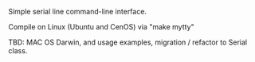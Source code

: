 Simple serial line command-line interface.

Compile on Linux (Ubuntu and CenOS) via "make mytty"

TBD: MAC OS Darwin, and usage examples, migration /  refactor to Serial class.
